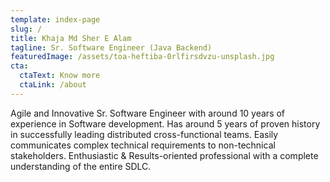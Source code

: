 ```yaml
---
template: index-page
slug: /
title: Khaja Md Sher E Alam
tagline: Sr. Software Engineer (Java Backend)  
featuredImage: /assets/toa-heftiba-0rlfirsdvzu-unsplash.jpg
cta:
  ctaText: Know more
  ctaLink: /about
---
```

Agile and Innovative Sr. Software Engineer with around 10 years of experience in Software development. Has around 5 years of proven history in successfully leading distributed cross-functional teams. Easily communicates complex technical requirements to non-technical stakeholders. Enthusiastic & Results-oriented professional with a complete understanding of the entire SDLC.